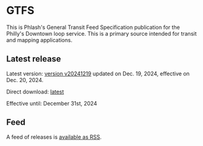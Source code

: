 # GTFS

This is Phlash's General Transit Feed Specification publication for the Philly's Downtown loop service. This is a primary source intended for transit and mapping applications.

## Latest release

Latest version: [version v20241219](https://github.com/PhlashGTFS/GTFS/releases/tag/v20241219) updated on Dec. 19, 2024, effective on Dec. 20, 2024.

Direct download: [latest](https://github.com/PhlashGTFS/GTFS/releases/latest/download/PHLASH_GTFS.zip)

Effective until: December 31st, 2024


## Feed

A feed of releases is [available as RSS](https://github.com/PhlashGTFS/GTFS/releases.atom).

